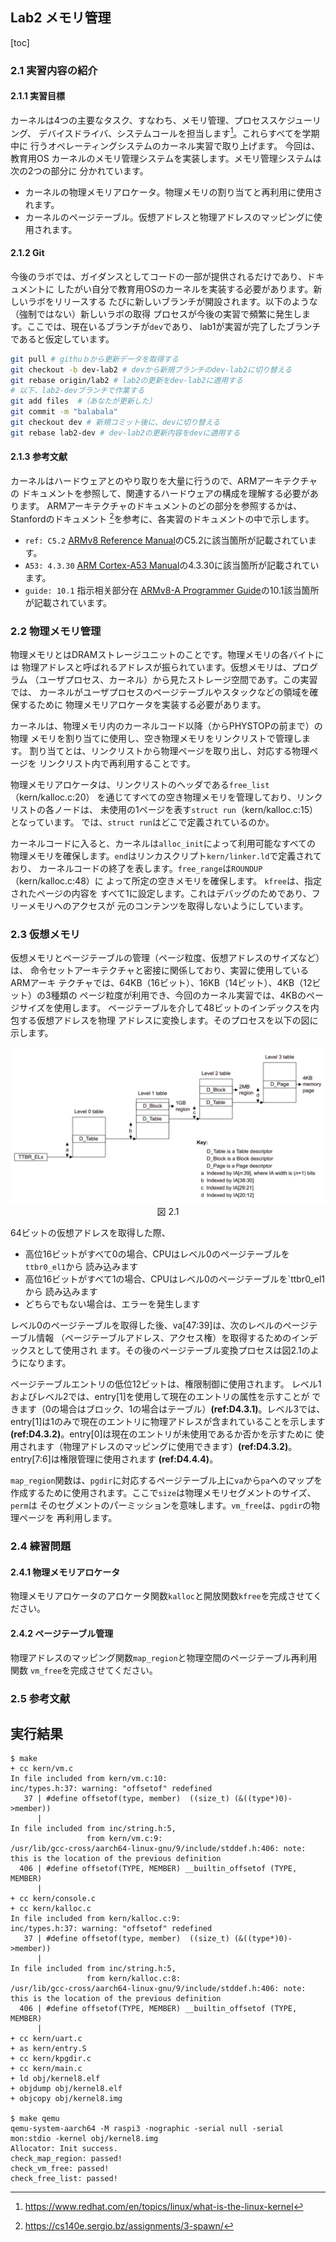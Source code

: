 ## Lab2 メモリ管理

[toc]

### 2.1 実習内容の紹介

#### 2.1.1 実習目標

カーネルは4つの主要なタスク、すなわち、メモリ管理、プロセススケジューリング、
デバイスドライバ、システムコールを担当します[^RedHat]。これらすべてを学期中に
行うオペレーティングシステムのカーネル実習で取り上げます。 今回は、教育用OS
カーネルのメモリ管理システムを実装します。メモリ管理システムは次の2つの部分に
分かれています。

- カーネルの物理メモリアロケータ。物理メモリの割り当てと再利用に使用されます。
- カーネルのページテーブル。仮想アドレスと物理アドレスのマッピングに使用されます。

#### 2.1.2 Git

今後のラボでは、ガイダンスとしてコードの一部が提供されるだけであり、ドキュメントに
したがい自分で教育用OSのカーネルを実装する必要があります。新しいラボをリリースする
たびに新しいブランチが開設されます。以下のような（強制ではない）新しいラボの取得
プロセスが今後の実習で頻繁に発生します。ここでは、現在いるブランチが`dev`であり、
lab1が実習が完了したブランチであると仮定しています。

```sh
git pull # githuｂから更新データを取得する
git checkout -b dev-lab2 # devから新規ブランチのdev-lab2に切り替える
git rebase origin/lab2 # lab2の更新をdev-lab2に適用する
# 以下、lab2-devブランチで作業する
git add files  #（あなたが更新した）
git commit -m "balabala"
git checkout dev # 新規コミット後に、devに切り替える
git rebase lab2-dev # dev-lab2の更新内容をdevに適用する
```

#### 2.1.3 参考文献

カーネルはハードウェアとのやり取りを大量に行うので、ARMアーキテクチャの
ドキュメントを参照して、関連するハードウェアの構成を理解する必要があります。
ARMアーキテクチャのドキュメントのどの部分を参照するかは、Stanfordのドキュメント
[^Stanford]を参考に、各実習のドキュメントの中で示します。

- `ref: C5.2` [ARMv8 Reference Manual](https://cs140e.sergio.bz/docs/ARMv8-Reference-Manual.pdf)のC5.2に該当箇所が記載されています。
- `A53: 4.3.30` [ARM Cortex-A53 Manual](https://cs140e.sergio.bz/docs/ARM-Cortex-A53-Manual.pdf)の4.3.30に該当箇所が記載されています。
- `guide: 10.1` 指示相关部分在 [ARMv8-A Programmer Guide](https://cs140e.sergio.bz/docs/ARMv8-A-Programmer-Guide.pdf)の10.1該当箇所が記載されています。

### 2.2 物理メモリ管理

物理メモリとはDRAMストレージユニットのことです。物理メモリの各バイトには
物理アドレスと呼ばれるアドレスが振られています。仮想メモリは、プログラム
（ユーザプロセス、カーネル）から見たストレージ空間であす。この実習では、
カーネルがユーザプロセスのページテーブルやスタックなどの領域を確保するために
物理メモリアロケータを実装する必要があります。

カーネルは、物理メモリ内のカーネルコード以降（からPHYSTOPの前まで）の物理
メモリを割り当てに使用し、空き物理メモリをリンクリストで管理します。
割り当てとは、リンクリストから物理ページを取り出し、対応する物理ページを
リンクリスト内で再利用することです。

物理メモリアロケータは、リンクリストのヘッダである`free_list`（kern/kalloc.c:20）
を通じてすべての空き物理メモリを管理しており、リンクリストの各ノードは、
未使用の1ページを表す`struct run`（kern/kalloc.c:15）となっています。
では、`struct run`はどこで定義されているのか。

カーネルコードに入ると、カーネルは`alloc_init`によって利用可能なすべての
物理メモリを確保します。`end`はリンカスクリプト`kern/linker.ld`で定義されており、
カーネルコードの終了を表します。`free_range`は`ROUNDUP`（kern/kalloc.c:48）に
よって所定の空きメモリを確保します。 `kfree`は、指定されたページの内容を
すべて1に設定します。これはデバッグのためであり、フリーメモリへのアクセスが
元のコンテンツを取得しないようにしています。

### 2.3 仮想メモリ

仮想メモリとページテーブルの管理（ページ粒度、仮想アドレスのサイズなど）は、
命令セットアーキテクチャと密接に関係しており、実習に使用しているARMアーキ
テクチャでは、64KB（16ビット）、16KB（14ビット）、4KB（12ビット）の3種類の
ページ粒度が利用でき、今回のカーネル実習では、4KBのページサイズを使用します。
ページテーブルを介して48ビットのインデックスを内包する仮想アドレスを物理
アドレスに変換します。そのプロセスを以下の図に示します。

<img src="Pic/V2P.png">

<center>図 2.1</center>

64ビットの仮想アドレスを取得した際、

- 高位16ビットがすべて0の場合、CPUはレベル0のページテーブルを`ttbr0_el1`から
  読み込みます
- 高位16ビットがすべて1の場合、CPUはレベル0のページテーブルを`ttbr0_el1から
  読み込みます
- どちらでもない場合は、エラーを発生します

レベル0のページテーブルを取得した後、va[47:39]は、次のレベルのページテーブル情報
（ページテーブルアドレス、アクセス権）を取得するためのインデックスとして使用され
ます。その後のページテーブル変換プロセスは図2.1のようになります。

ページテーブルエントリの低位12ビットは、権限制御に使用されます。
レベル1およびレベル2では、entry[1]を使用して現在のエントリの属性を示すことが
できます（0の場合はブロック、1の場合はテーブル）**(ref:D4.3.1)**。レベル3では、
entry[1]は1のみで現在のエントリに物理アドレスが含まれていることを示します
**(ref:D4.3.2)**。entry[0]は現在のエントリが未使用であるか否かを示すために
使用されます（物理アドレスのマッピングに使用できます）**(ref:D4.3.2)**。
entry[7:6]は権限管理に使用されます **(ref:D4.4.4)**。

`map_region`関数は、`pgdir`に対応するページテーブル上に`va`から`pa`へのマップを
作成するために使用されます。ここで`size`は物理メモリセグメントのサイズ、`perm`は
そのセグメントのパーミッションを意味します。`vm_free`は、`pgdir`の物理ページを
再利用します。

### 2.4 練習問題

#### 2.4.1 物理メモリアロケータ

物理メモリアロケータのアロケータ関数`kalloc`と開放関数`kfree`を完成させてください。

#### 2.4.2 ページテーブル管理

物理アドレスのマッピング関数`map_region`と物理空間のページテーブル再利用関数
`vm_free`を完成させてください。

### 2.5 参考文献

[^RedHat]:https://www.redhat.com/en/topics/linux/what-is-the-linux-kernel
[^Stanford]:https://cs140e.sergio.bz/assignments/3-spawn/

## 実行結果

```
$ make
+ cc kern/vm.c
In file included from kern/vm.c:10:
inc/types.h:37: warning: "offsetof" redefined
   37 | #define offsetof(type, member)  ((size_t) (&((type*)0)->member))
      |
In file included from inc/string.h:5,
                 from kern/vm.c:9:
/usr/lib/gcc-cross/aarch64-linux-gnu/9/include/stddef.h:406: note: this is the location of the previous definition
  406 | #define offsetof(TYPE, MEMBER) __builtin_offsetof (TYPE, MEMBER)
      |
+ cc kern/console.c
+ cc kern/kalloc.c
In file included from kern/kalloc.c:9:
inc/types.h:37: warning: "offsetof" redefined
   37 | #define offsetof(type, member)  ((size_t) (&((type*)0)->member))
      |
In file included from inc/string.h:5,
                 from kern/kalloc.c:8:
/usr/lib/gcc-cross/aarch64-linux-gnu/9/include/stddef.h:406: note: this is the location of the previous definition
  406 | #define offsetof(TYPE, MEMBER) __builtin_offsetof (TYPE, MEMBER)
      |
+ cc kern/uart.c
+ as kern/entry.S
+ cc kern/kpgdir.c
+ cc kern/main.c
+ ld obj/kernel8.elf
+ objdump obj/kernel8.elf
+ objcopy obj/kernel8.img

$ make qemu
qemu-system-aarch64 -M raspi3 -nographic -serial null -serial mon:stdio -kernel obj/kernel8.img
Allocator: Init success.
check_map_region: passed!
check_vm_free: passed!
check_free_list: passed!
```
